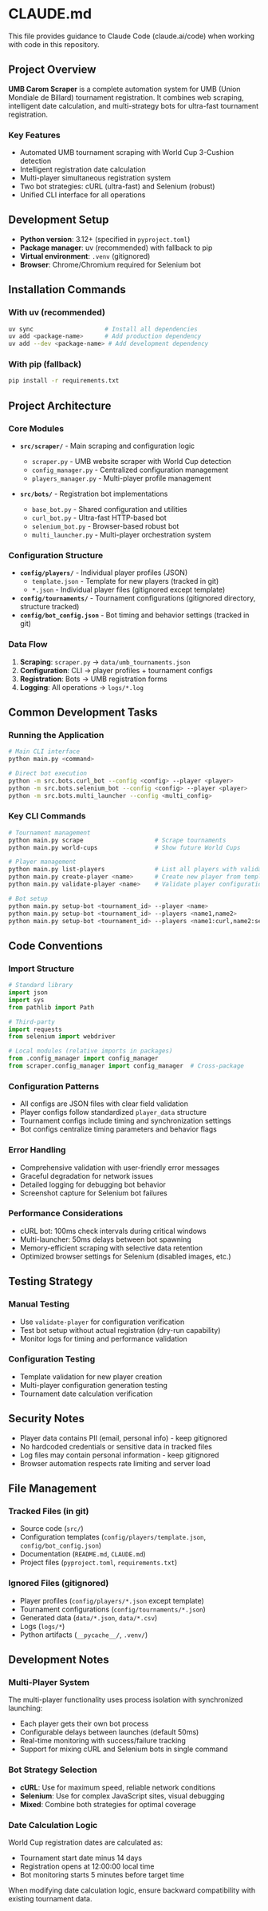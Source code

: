 # CLAUDE.md

This file provides guidance to Claude Code (claude.ai/code) when working with code in this repository.

## Project Overview

**UMB Carom Scraper** is a complete automation system for UMB (Union Mondiale de Billard) tournament registration. It combines web scraping, intelligent date calculation, and multi-strategy bots for ultra-fast tournament registration.

### Key Features
- Automated UMB tournament scraping with World Cup 3-Cushion detection
- Intelligent registration date calculation
- Multi-player simultaneous registration system
- Two bot strategies: cURL (ultra-fast) and Selenium (robust)
- Unified CLI interface for all operations

## Development Setup

- **Python version**: 3.12+ (specified in `pyproject.toml`)
- **Package manager**: uv (recommended) with fallback to pip
- **Virtual environment**: `.venv` (gitignored)
- **Browser**: Chrome/Chromium required for Selenium bot

## Installation Commands

### With uv (recommended)
```bash
uv sync                    # Install all dependencies
uv add <package-name>      # Add production dependency
uv add --dev <package-name> # Add development dependency
```

### With pip (fallback)
```bash
pip install -r requirements.txt
```

## Project Architecture

### Core Modules
- **`src/scraper/`** - Main scraping and configuration logic
  - `scraper.py` - UMB website scraper with World Cup detection
  - `config_manager.py` - Centralized configuration management
  - `players_manager.py` - Multi-player profile management

- **`src/bots/`** - Registration bot implementations
  - `base_bot.py` - Shared configuration and utilities
  - `curl_bot.py` - Ultra-fast HTTP-based bot
  - `selenium_bot.py` - Browser-based robust bot
  - `multi_launcher.py` - Multi-player orchestration system

### Configuration Structure
- **`config/players/`** - Individual player profiles (JSON)
  - `template.json` - Template for new players (tracked in git)
  - `*.json` - Individual player files (gitignored except template)
- **`config/tournaments/`** - Tournament configurations (gitignored directory, structure tracked)
- **`config/bot_config.json`** - Bot timing and behavior settings (tracked in git)

### Data Flow
1. **Scraping**: `scraper.py` → `data/umb_tournaments.json`
2. **Configuration**: CLI → player profiles + tournament configs
3. **Registration**: Bots → UMB registration forms
4. **Logging**: All operations → `logs/*.log`

## Common Development Tasks

### Running the Application
```bash
# Main CLI interface
python main.py <command>

# Direct bot execution
python -m src.bots.curl_bot --config <config> --player <player>
python -m src.bots.selenium_bot --config <config> --player <player>
python -m src.bots.multi_launcher --config <multi_config>
```

### Key CLI Commands
```bash
# Tournament management
python main.py scrape                    # Scrape tournaments
python main.py world-cups                # Show future World Cups

# Player management  
python main.py list-players              # List all players with validation status
python main.py create-player <name>      # Create new player from template
python main.py validate-player <name>    # Validate player configuration

# Bot setup
python main.py setup-bot <tournament_id> --player <name>                    # Single player
python main.py setup-bot <tournament_id> --players <name1,name2>            # Multi-player
python main.py setup-bot <tournament_id> --players <name1:curl,name2:selenium> # Mixed bots
```

## Code Conventions

### Import Structure
```python
# Standard library
import json
import sys
from pathlib import Path

# Third-party
import requests
from selenium import webdriver

# Local modules (relative imports in packages)
from .config_manager import config_manager
from scraper.config_manager import config_manager  # Cross-package
```

### Configuration Patterns
- All configs are JSON files with clear field validation
- Player configs follow standardized `player_data` structure
- Tournament configs include timing and synchronization settings
- Bot configs centralize timing parameters and behavior flags

### Error Handling
- Comprehensive validation with user-friendly error messages
- Graceful degradation for network issues
- Detailed logging for debugging bot behavior
- Screenshot capture for Selenium bot failures

### Performance Considerations
- cURL bot: 100ms check intervals during critical windows
- Multi-launcher: 50ms delays between bot spawning
- Memory-efficient scraping with selective data retention
- Optimized browser settings for Selenium (disabled images, etc.)

## Testing Strategy

### Manual Testing
- Use `validate-player` for configuration verification
- Test bot setup without actual registration (dry-run capability)
- Monitor logs for timing and performance validation

### Configuration Testing
- Template validation for new player creation
- Multi-player configuration generation testing
- Tournament date calculation verification

## Security Notes

- Player data contains PII (email, personal info) - keep gitignored
- No hardcoded credentials or sensitive data in tracked files
- Log files may contain personal information - keep gitignored
- Browser automation respects rate limiting and server load

## File Management

### Tracked Files (in git)
- Source code (`src/`)
- Configuration templates (`config/players/template.json`, `config/bot_config.json`)
- Documentation (`README.md`, `CLAUDE.md`)
- Project files (`pyproject.toml`, `requirements.txt`)

### Ignored Files (gitignored)
- Player profiles (`config/players/*.json` except template)
- Tournament configurations (`config/tournaments/*.json`)
- Generated data (`data/*.json`, `data/*.csv`)
- Logs (`logs/*`)
- Python artifacts (`__pycache__/`, `.venv/`)

## Development Notes

### Multi-Player System
The multi-player functionality uses process isolation with synchronized launching:
- Each player gets their own bot process
- Configurable delays between launches (default 50ms)
- Real-time monitoring with success/failure tracking
- Support for mixing cURL and Selenium bots in single command

### Bot Strategy Selection
- **cURL**: Use for maximum speed, reliable network conditions
- **Selenium**: Use for complex JavaScript sites, visual debugging
- **Mixed**: Combine both strategies for optimal coverage

### Date Calculation Logic
World Cup registration dates are calculated as:
- Tournament start date minus 14 days
- Registration opens at 12:00:00 local time
- Bot monitoring starts 5 minutes before target time

When modifying date calculation logic, ensure backward compatibility with existing tournament data.